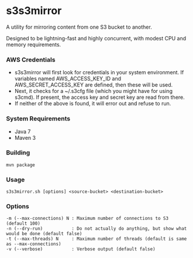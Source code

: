 s3s3mirror
==========

A utility for mirroring content from one S3 bucket to another.

Designed to be lightning-fast and highly concurrent, with modest CPU and memory requirements.

### AWS Credentials

* s3s3mirror will first look for credentials in your system environment. If variables named AWS\_ACCESS\_KEY\_ID and AWS\_SECRET\_ACCESS\_KEY are defined, then these will be used.
* Next, it checks for a ~/.s3cfg file (which you might have for using s3cmd). If present, the access key and secret key are read from there.
* If neither of the above is found, it will error out and refuse to run.

### System Requirements

* Java 7
* Maven 3

### Building

    mvn package

### Usage

    s3s3mirror.sh [options] <source-bucket> <destination-bucket>

### Options

    -m (--max-connections) N : Maximum number of connections to S3 (default 100)
    -n (--dry-run)           : Do not actually do anything, but show what would be done (default false)
    -t (--max-threads) N     : Maximum number of threads (default is same as --max-connections)
    -v (--verbose)           : Verbose output (default false)

